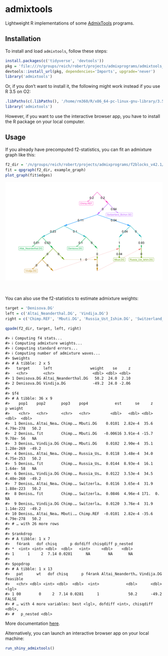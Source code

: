 
<!-- README.md is generated from README.Rmd. Please edit that file --->

# admixtools

Lightweight R implementations of some
[AdmixTools](https://github.com/DReichLab/AdmixTools) programs.

## Installation

To install and load `admixtools`, follow these steps:

``` r
install.packages(c('tidyverse', 'devtools'))
pkg = 'file:///n/groups/reich/robert/projects/admixprograms/admixtools_0.1.0.tar.gz'
devtools::install_url(pkg, dependencies='Imports', upgrade='never')
library('admixtools')
```

Or, if you don’t want to install it, the following might work instead if
you use R 3.5 on
O2:

``` r
.libPaths(c(.libPaths(), '/home/rm360/R/x86_64-pc-linux-gnu-library/3.5/'))
library('admixtools')
```

However, if you want to use the interactive browser app, you have to
install the R package on your local computer.

## Usage

If you already have precomputed f2-statistics, you can fit an admixture
graph like this:

``` r
f2_dir = '/n/groups/reich/robert/projects/admixprograms/f2blocks_v42.1/'
fit = qpgraph(f2_dir, example_graph)
plot_graph(fit$edges)
```

![example graph](man/figures/graph1.png)

<br>

You can also use the f2-statistics to estimate admixture weights:

``` r
target = 'Denisova.DG'
left = c('Altai_Neanderthal.DG', 'Vindija.DG')
right = c('Chimp.REF', 'Mbuti.DG', 'Russia_Ust_Ishim.DG', 'Switzerland_Bichon.SG')
```

``` r
qpadm(f2_dir, target, left, right)
```

    #> ℹ Computing f4 stats...
    #> ℹ Computing admixture weights...
    #> ℹ Computing standard errors...
    #> ℹ Computing number of admixture waves...
    #> $weights
    #> # A tibble: 2 x 5
    #>   target      left                 weight    se     z
    #>   <chr>       <chr>                 <dbl> <dbl> <dbl>
    #> 1 Denisova.DG Altai_Neanderthal.DG   50.2  24.0  2.10
    #> 2 Denisova.DG Vindija.DG            -49.2  24.0 -2.06
    #> 
    #> $f4
    #> # A tibble: 36 x 9
    #>    pop1    pop2       pop3    pop4            est      se     z         p weight
    #>    <chr>   <chr>      <chr>   <chr>         <dbl>   <dbl> <dbl>     <dbl>  <dbl>
    #>  1 Deniso… Altai_Nea… Chimp.… Mbuti.DG    0.0101  2.82e-4  35.6 4.79e-278   50.2
    #>  2 Deniso… fit        Chimp.… Mbuti.DG   -0.00616 3.91e-4 -15.7 9.78e- 56   NA  
    #>  3 Deniso… Vindija.DG Chimp.… Mbuti.DG    0.0102  2.90e-4  35.1 1.28e-269  -49.2
    #>  4 Deniso… Altai_Nea… Chimp.… Russia_Us…  0.0118  3.48e-4  34.0 4.75e-253   50.2
    #>  5 Deniso… fit        Chimp.… Russia_Us…  0.0144  8.93e-4  16.1 1.64e- 58   NA  
    #>  6 Deniso… Vindija.DG Chimp.… Russia_Us…  0.0122  3.53e-4  34.5 4.40e-260  -49.2
    #>  7 Deniso… Altai_Nea… Chimp.… Switzerla…  0.0116  3.65e-4  31.9 1.88e-223   50.2
    #>  8 Deniso… fit        Chimp.… Switzerla…  0.0846  4.96e-4 171.  0.          NA  
    #>  9 Deniso… Vindija.DG Chimp.… Switzerla…  0.0120  3.76e-4  31.9 1.14e-222  -49.2
    #> 10 Deniso… Altai_Nea… Mbuti.… Chimp.REF  -0.0101  2.82e-4 -35.6 4.79e-278   50.2
    #> # … with 26 more rows
    #> 
    #> $rankdrop
    #> # A tibble: 1 x 7
    #>   f4rank   dof chisq      p dofdiff chisqdiff p_nested
    #> *  <int> <int> <dbl>  <dbl>   <int>     <dbl>    <dbl>
    #> 1      1     2  7.14 0.0281      NA        NA       NA
    #> 
    #> $popdrop
    #> # A tibble: 1 x 13
    #>   pat      wt   dof chisq      p f4rank Altai_Neanderth… Vindija.DG feasible
    #>   <chr> <dbl> <int> <dbl>  <dbl>  <int>            <dbl>      <dbl> <lgl>   
    #> 1 00        0     2  7.14 0.0281      1             50.2      -49.2 FALSE   
    #> # … with 4 more variables: best <lgl>, dofdiff <int>, chisqdiff <dbl>,
    #> #   p_nested <dbl>

More documentation
[here](https://uqrmaie1.github.io/admixtools/articles/admixtools.html).

Alternatively, you can launch an interactive browser app on your local
machine:

``` r
run_shiny_admixtools()
```
